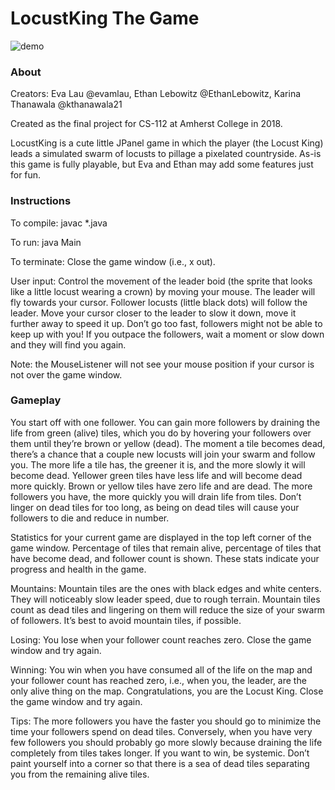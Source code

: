 # LocustKing The Game #

![demo](https://media.giphy.com/media/q9xbYCIpVcwINawWoH/giphy.gif)

### About ###

Creators: Eva Lau @evamlau, Ethan Lebowitz @EthanLebowitz, Karina Thanawala @kthanawala21

Created as the final project for CS-112 at Amherst College in 2018. 

LocustKing is a cute little JPanel game in which the player (the Locust King) leads a simulated swarm of locusts to pillage a pixelated countryside. As-is this game is fully playable, but Eva and Ethan may add some features just for fun. 

### Instructions ###

To compile: 
javac *.java

To run:
java Main

To terminate:
Close the game window (i.e., x out). 

User input:
Control the movement of the leader boid (the sprite that looks like a little locust wearing a crown) by moving your mouse. The leader will fly towards your cursor. Follower locusts (little black dots) will follow the leader. Move your cursor closer to the leader to slow it down, move it further away to speed it up. Don’t go too fast, followers might not be able to keep up with you! If you outpace the followers, wait a moment or slow down and they will find you again.

Note: the MouseListener will not see your mouse position if your cursor is not over the game window. 

### Gameplay ###

You start off with one follower. You can gain more followers by draining the life from green (alive) tiles, which you do by hovering your followers over them until they’re brown or yellow (dead). The moment a tile becomes dead, there’s a chance that a couple new locusts will join your swarm and follow you. The more life a tile has, the greener it is, and the more slowly it will become dead. Yellower green tiles have less life and will become dead more quickly. Brown or yellow tiles have zero life and are dead. The more followers you have, the more quickly you will drain life from tiles. Don’t linger on dead tiles for too long, as being on dead tiles will cause your followers to die and reduce in number. 

Statistics for your current game are displayed in the top left corner of the game window. Percentage of tiles that remain alive, percentage of tiles that have become dead, and follower count is shown. These stats indicate your progress and health in the game. 

Mountains:
Mountain tiles are the ones with black edges and white centers. They will noticeably slow leader speed, due to rough terrain. Mountain tiles count as dead tiles and lingering on them will reduce the size of your swarm of followers. It’s best to avoid mountain tiles, if possible. 

Losing:
You lose when your follower count reaches zero. Close the game window and try again.

Winning:
You win when you have consumed all of the life on the map and your follower count has reached zero, i.e., when you, the leader, are the only alive thing on the map. Congratulations, you are the Locust King. Close the game window and try again.

Tips: The more followers you have the faster you should go to minimize the time your followers spend on dead tiles. Conversely, when you have very few followers you should probably go more slowly because draining the life completely from tiles takes longer. If you want to win, be systemic. Don’t paint yourself into a corner so that there is a sea of dead tiles separating you from the remaining alive tiles. 